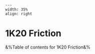 
```{figure} /figures/busy.png
---
width: 35%
align: right
```
# 1K20 Friction

&%Table of contents for 1K20 Friction&%